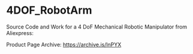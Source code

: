 # 4DOF_RobotArm

Source Code and Work for a 4 DoF Mechanical Robotic Manipulator from Aliexpress:

Product Page Archive: https://archive.is/lnPYX